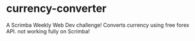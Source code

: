 # currency-converter
A Scrimba Weekly Web Dev challenge! Converts currency using free forex API. not working fully on Scrimba!
